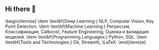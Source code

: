 ## Hi there 👋

\begin{itemize}
\item \textbf{Deep Learning:} NLP, Computer Vision, Key Point Detection.
\item \textbf{Machine Learning:} Регрессия, Классификация, Catboost, Feature Engineering, Оценка и валидация моделей.
\item \textbf{Programming Languages:} Python, SQL.
\item \textbf{Tools and Technologies:} Git, Streamlit, \LaTeX.
\end{itemize}
